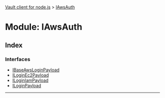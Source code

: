 [Vault client for node.js](../README.md) > [IAwsAuth](../modules/iawsauth.md)

# Module: IAwsAuth

## Index

### Interfaces

* [IBaseAwsLoginPayload](../interfaces/iawsauth.ibaseawsloginpayload.md)
* [ILoginEc2Payload](../interfaces/iawsauth.iloginec2payload.md)
* [ILoginIamPayload](../interfaces/iawsauth.iloginiampayload.md)
* [ILoginPayload](../interfaces/iawsauth.iloginpayload.md)

---

